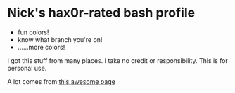 # Nick's hax0r-rated bash profile

+ fun colors!
+ know what branch you're on!
+ ......more colors!

I got this stuff from many places. I take no credit or responsibility. This is for personal use.

A lot comes from [this awesome page](https://natelandau.com/my-mac-osx-bash_profile/)
